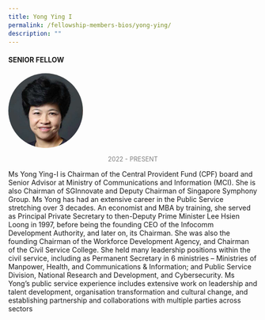 ```yaml
---
title: Yong Ying I
permalink: /fellowship-members-bios/yong-ying/
description: ""
---
```

<style>
.fellow-image-pic {
	border-radius: 50%;
	height: 30% !important;
	width: 30% !important;
	}
	
fellow-img {
		text-align: center;
	}

.fellow-tenure {
	text-align: center;
	color: grey;
	font-size: 0.9em;
	}	

</style>
#### SENIOR FELLOW

<div class="fellow-img">
<img class="fellow-image-pic" src="/images/FellowshipImages/ps-ying-i.jpg">
<p class="fellow-tenure">2022 - PRESENT</p>
</div>

<p>
Ms Yong Ying-I is Chairman of the Central Provident Fund (CPF) board and Senior Advisor at Ministry of Communications and Information (MCI). She is also Chairman of SGInnovate and Deputy Chairman of Singapore Symphony Group. Ms Yong has had an extensive career in the Public Service stretching over 3 decades. An economist and MBA by training, she served as Principal Private Secretary to then-Deputy Prime Minister Lee Hsien Loong in 1997, before being the founding CEO of the Infocomm Development Authority, and later on, its Chairman. She was also the founding Chairman of the Workforce Development Agency, and Chairman of the Civil Service College. She held many leadership positions within the civil service, including as Permanent Secretary in 6 ministries – Ministries of Manpower, Health, and Communications &amp; Information; and Public Service Division, National Research and Development, and Cybersecurity. Ms Yong’s public service experience includes extensive work on leadership and talent development, organisation transformation and cultural change, and establishing partnership and collaborations with multiple parties across sectors


</p>